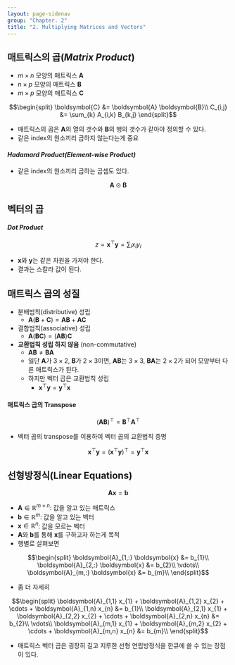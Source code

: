 ```yaml
---
layout: page-sidenav
group: "Chapter. 2"
title: "2. Multiplying Matrices and Vectors"
---
```



## 매트릭스의 곱(*Matrix Product*)

* $m \times n$ 모양의 매트릭스 $\boldsymbol{A}$
* $n \times p$ 모양의 매트릭스 $\boldsymbol{B}$
* $m \times p$ 모양의 매트릭스 $\boldsymbol{C}$

$$\begin{split}
  \boldsymbol{C} &= \boldsymbol{A} \boldsymbol{B}\\
  C_{i,j} &= \sum_{k} A_{i,k} B_{k,j}
  \end{split}$$

* 매트릭스의 곱은 $\boldsymbol{A}$의 열의 갯수와 $\boldsymbol{B}$의 행의 갯수가 같아야 정의할 수 있다.
* 같은 index의 원소끼리 곱하지 않는다는게 중요


#### *Hadamard Product(Element-wise Product)*

* 같은 index의 원소끼리 곱하는 곱셈도 있다.

$$\boldsymbol{A} \odot \boldsymbol{B}$$


## 벡터의 곱

#### *Dot Product*

$$z = \boldsymbol{x}^{\top} \boldsymbol{y} = \sum_{i} x_{i} y_{i}$$

* $\boldsymbol{x}$와 $\boldsymbol{y}$는 같은 차원을 가져야 한다.
* 결과는 스칼라 값이 된다.


## 매트릭스 곱의 성질

* 분배법칙(distributive) 성립
  * $\boldsymbol{A} (\boldsymbol{B} + \boldsymbol{C}) = \boldsymbol{A}\boldsymbol{B} + \boldsymbol{A}\boldsymbol{C}$
* 결합법칙(associative) 성립
  * $\boldsymbol{A} (\boldsymbol{B} \boldsymbol{C}) = (\boldsymbol{A}\boldsymbol{B}) \boldsymbol{C}$
* **교환법칙 성립 하지 않음** (non-commutative)
  * $\boldsymbol{A}\boldsymbol{B} \neq \boldsymbol{B}\boldsymbol{A}$
  * 일단 $\boldsymbol{A}$가 $3 \times 2$, $\boldsymbol{B}$가 $2 \times 3$이면,
    $\boldsymbol{A}\boldsymbol{B}$는 $3 \times 3$,
    $\boldsymbol{B}\boldsymbol{A}$는 $2 \times 2$가 되어 모양부터 다른 매트릭스가 된다.
  * 하지만 벡터 곱은 교환법칙 성립
    * $\boldsymbol{x}^{\top} \boldsymbol{y} = \boldsymbol{y}^{\top} \boldsymbol{x}$

#### 매트릭스 곱의 Transpose

$$(\boldsymbol{A}\boldsymbol{B})^{\top} = \boldsymbol{B}^{\top}\boldsymbol{A}^{\top}$$

* 벡터 곱의 transpose를 이용하여 벡터 곱의 교환법칙 증명

$$\boldsymbol{x}^{\top} \boldsymbol{y} = 
\left( \boldsymbol{x}^{\top} \boldsymbol{y} \right)^{\top}
= \boldsymbol{y}^{\top} \boldsymbol{x}$$

## 선형방정식(Linear Equations)

$$\boldsymbol{A} \boldsymbol{x} = \boldsymbol{b}$$

* $\boldsymbol{A} \in \mathbb{R}^{m \times n}$: 값을 알고 있는 매트릭스
* $\boldsymbol{b} \in \mathbb{R}^{m}$: 값을 알고 있는 벡터
* $\boldsymbol{x} \in \mathbb{R}^{n}$: 값을 모르는 벡터
* $\boldsymbol{A}$와 $\boldsymbol{b}$를 통해 $\boldsymbol{x}$를 구하고자 하는게 목적
* 행별로 살펴보면

$$\begin{split}
  \boldsymbol{A}_{1,:} \boldsymbol{x} &= b_{1}\\
  \boldsymbol{A}_{2,:} \boldsymbol{x} &= b_{2}\\
  \vdots\\
  \boldsymbol{A}_{m,:} \boldsymbol{x} &= b_{m}\\
  \end{split}$$

* 좀 더 자세히

$$\begin{split}
  \boldsymbol{A}_{1,1} x_{1} + \boldsymbol{A}_{1,2} x_{2} + \cdots + \boldsymbol{A}_{1,n} x_{n} &= b_{1}\\
  \boldsymbol{A}_{2,1} x_{1} + \boldsymbol{A}_{2,2} x_{2} + \cdots + \boldsymbol{A}_{2,n} x_{n} &= b_{2}\\
  \vdots\\
  \boldsymbol{A}_{m,1} x_{1} + \boldsymbol{A}_{m,2} x_{2} + \cdots + \boldsymbol{A}_{m,n} x_{n} &= b_{m}\\
  \end{split}$$

* 매트릭스 벡터 곱은 굉장히 길고 지루한 선형 연립방정식을 한큐에 쓸 수 있는 장점이 있다.


